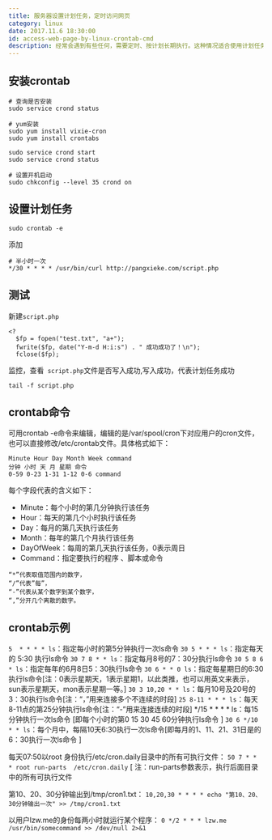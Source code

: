 ```yaml
---
title: 服务器设置计划任务，定时访问网页
category: linux
date: 2017.11.6 18:30:00
id: access-web-page-by-linux-crontab-cmd
description: 经常会遇到有些任何，需要定时、按计划长期执行。这种情况适合使用计划任务。在linux上，使用crontab命令，就能解决。
---
```


## 安装crontab
```
# 查询是否安装
sudo service crond status

# yum安装
sudo yum install vixie-cron
sudo yum install crontabs

sudo service crond start
sudo service crond status

# 设置开机启动
sudo chkconfig --level 35 crond on
```

## 设置计划任务
```
sudo crontab -e
```
添加
```
# 半小时一次
*/30 * * * * /usr/bin/curl http://pangxieke.com/script.php

```

## 测试
新建`script.php`
```
<?  
  $fp = fopen("test.txt", "a+");  
  fwrite($fp, date("Y-m-d H:i:s") . " 成功成功了！\n");  
  fclose($fp);  

```
监控，查看` script.php`文件是否写入成功,写入成功，代表计划任务成功
```
tail -f script.php
```

## crontab命令
可用crontab -e命令来编辑，编辑的是/var/spool/cron下对应用户的cron文件，也可以直接修改/etc/crontab文件。具体格式如下：

```
Minute Hour Day Month Week command
分钟 小时 天 月 星期 命令
0-59 0-23 1-31 1-12 0-6 command
```

每个字段代表的含义如下：

- Minute：每个小时的第几分钟执行该任务
- Hour：每天的第几个小时执行该任务
- Day：每月的第几天执行该任务
- Month：每年的第几个月执行该任务
- DayOfWeek：每周的第几天执行该任务，0表示周日
- Command：指定要执行的程序 、脚本或命令

```
“*”代表取值范围内的数字，
“/”代表”每”，
“-”代表从某个数字到某个数字，
“,”分开几个离散的数字。
```

## crontab示例
`5  * * * * ls`：指定每小时的第5分钟执行一次ls命令 
`30 5 * * * ls`：指定每天的 5:30 执行ls命令 
`30 7 8 * * ls`：指定每月8号的7：30分执行ls命令 
`30 5 8 6 * ls`：指定每年的6月8日5：30执行ls命令 
`30 6 * * 0 ls`：指定每星期日的6:30执行ls命令[注：0表示星期天，1表示星期1，以此类推，也可以用英文来表示，sun表示星期天，mon表示星期一等。] 
`30 3 10,20 * * ls`：每月10号及20号的3：30执行ls命令[注：“，”用来连接多个不连续的时段] 
`25 8-11 * * * ls`：每天8-11点的第25分钟执行ls命令[注：“-”用来连接连续的时段] 
*/15 * * * * ls：每15分钟执行一次ls命令 [即每个小时的第0 15 30 45 60分钟执行ls命令 ] 
`30 6 */10 * * ls`：每个月中，每隔10天6:30执行一次ls命令[即每月的1、11、21、31日是的6：30执行一次ls命令 ]
 
每天07:50以root 身份执行/etc/cron.daily目录中的所有可执行文件：
`50 7 * *  * root run-parts  /etc/cron.daily` [ 注：run-parts参数表示，执行后面目录中的所有可执行文件
 
第10、20、30分钟输出到/tmp/cron1.txt：
`10,20,30 * * * * echo "第10、20、30分钟输出一次" >> /tmp/cron1.txt`
 
以用户lzw.me的身份每两小时就运行某个程序：
`0 */2 * * * lzw.me /usr/bin/somecommand >> /dev/null 2>&1`